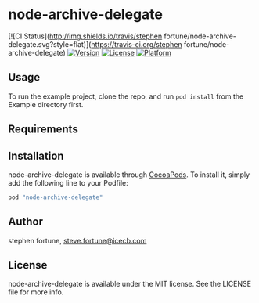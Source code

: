 # node-archive-delegate

[![CI Status](http://img.shields.io/travis/stephen fortune/node-archive-delegate.svg?style=flat)](https://travis-ci.org/stephen fortune/node-archive-delegate)
[![Version](https://img.shields.io/cocoapods/v/node-archive-delegate.svg?style=flat)](http://cocoadocs.org/docsets/node-archive-delegate)
[![License](https://img.shields.io/cocoapods/l/node-archive-delegate.svg?style=flat)](http://cocoadocs.org/docsets/node-archive-delegate)
[![Platform](https://img.shields.io/cocoapods/p/node-archive-delegate.svg?style=flat)](http://cocoadocs.org/docsets/node-archive-delegate)

## Usage

To run the example project, clone the repo, and run `pod install` from the Example directory first.

## Requirements

## Installation

node-archive-delegate is available through [CocoaPods](http://cocoapods.org). To install
it, simply add the following line to your Podfile:

```ruby
pod "node-archive-delegate"
```

## Author

stephen fortune, steve.fortune@icecb.com

## License

node-archive-delegate is available under the MIT license. See the LICENSE file for more info.

